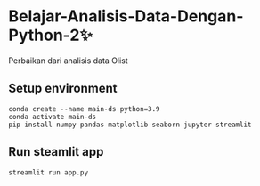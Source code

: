 # Belajar-Analisis-Data-Dengan-Python-2✨
Perbaikan dari analisis data Olist

## Setup environment
```
conda create --name main-ds python=3.9
conda activate main-ds
pip install numpy pandas matplotlib seaborn jupyter streamlit 
```

## Run steamlit app
```
streamlit run app.py
```

